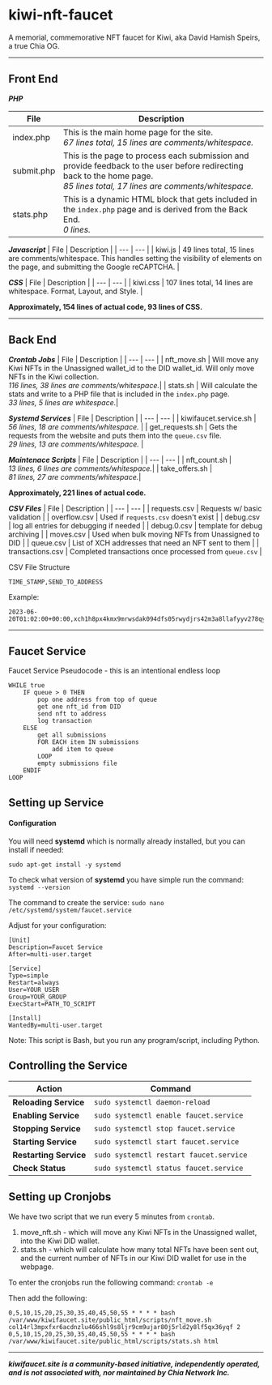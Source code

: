 # kiwi-nft-faucet
A memorial, commemorative NFT faucet for Kiwi, aka David Hamish Speirs, a true Chia OG.

---

## Front End

___PHP___

| File | Description |
| --- | --- |
| index.php | This is the main home page for the site. <br>_67 lines total, 15 lines are comments/whitespace._|
| submit.php |  This is the page to process each submission and provide feedback to the user before redirecting back to the home page. <br>_85 lines total, 17 lines are comments/whitespace._|
|stats.php | This is a dynamic HTML block that gets included in the `index.php` page and is derived from the Back End. <br>_0 lines._|

___Javascript___
| File | Description |
| --- | --- |
| kiwi.js | 49 lines total, 15 lines are comments/whitespace. This handles setting the visibility of elements on the page, and submitting the Google reCAPTCHA. |

___CSS___
| File | Description |
| --- | --- |
| kiwi.css | 107 lines total, 14 lines are whitespace. Format, Layout, and Style. |

__Approximately, 154 lines of actual code, 93 lines of CSS.__

---

## Back End

___Crontab Jobs___
| File | Description |
| --- | --- |
| nft_move.sh | Will move any Kiwi NFTs in the Unassigned wallet_id to the DID wallet_id. Will only move NFTs in the Kiwi collection. <br>_116 lines, 38 lines are comments/whitespace._|
| stats.sh | Will calculate the stats and write to a PHP file that is included in the `index.php` page. <br>_33 lines, 5 lines are whitespace._|

___Systemd Services___
| File | Description |
| --- | --- |
| kiwifaucet.service.sh | <br>_56 lines, 18 are comments/whitespace._ |
| get_requests.sh | Gets the requests from the website and puts them into the `queue.csv` file. <br>_29 lines, 13 are comments/whitespace._ |

___Maintenace Scripts___
| File | Description |
| --- | --- |
| nft_count.sh | <br>_13 lines, 6 lines are comments/whitespace._|
| take_offers.sh | <br>_81 lines, 27 are comments/whitespace._|

__Approximately, 221 lines of actual code.__

___CSV Files___
| File | Description |
| --- | --- |
| requests.csv | Requests w/ basic validation |
| overflow.csv | Used if `requests.csv` doesn't exist |
| debug.csv | log all entries for debugging if needed |
| debug.0.csv | template for debug archiving |
| moves.csv | Used when bulk moving NFTs from Unassigned to DID |
| queue.csv | List of XCH addresses that need an NFT sent to them |
| transactions.csv | Completed transactions once processed from `queue.csv` |

CSV File Structure

	TIME_STAMP,SEND_TO_ADDRESS

Example:

	2023-06-20T01:02:00+00:00,xch1h8px4kmx9mrwsdak094dfs05rwydjrs42m3a8llafyyv278qymxsyzams8

---

## Faucet Service

Faucet Service Pseudocode - this is an intentional endless loop

	WHILE true
		IF queue > 0 THEN
			pop one address from top of queue
			get one nft_id from DID
			send nft to address
			log transaction
		ELSE
			get all submissions
			FOR EACH item IN submissions
				add item to queue
			LOOP
			empty submissions file
		ENDIF
	LOOP

## Setting up Service

#### Configuration

You will need __systemd__ which is normally already installed, but you can install if needed:
```
sudo apt-get install -y systemd
```
To check what version of __systemd__ you have simple run the command:
`systemd --version`

The command to create the service:
`sudo nano /etc/systemd/system/faucet.service`

Adjust for your configuration:
```
[Unit]
Description=Faucet Service
After=multi-user.target

[Service]
Type=simple
Restart=always
User=YOUR_USER
Group=YOUR_GROUP
ExecStart=PATH_TO_SCRIPT

[Install]
WantedBy=multi-user.target
```
Note: This script is Bash, but you run any program/script, including Python.

## Controlling the Service

| Action | Command |
| --- | --- |
| __Reloading Service__ | `sudo systemctl daemon-reload` |
| __Enabling Service__ | `sudo systemctl enable faucet.service` |
| __Stopping Service__ | `sudo systemctl stop faucet.service` |
| __Starting Service__ | `sudo systemctl start faucet.service` |
| __Restarting Service__ | `sudo systemctl restart faucet.service` |
| __Check Status__ | `sudo systemctl status faucet.service` |

## Setting up Cronjobs

We have two script that we run every 5 minutes from `crontab`. 
1. move_nft.sh - which will move any Kiwi NFTs in the Unassigned wallet, into the Kiwi DID wallet.
2. stats.sh - which will calculate how many total NFTs have been sent out, and the current number of NFTs in our Kiwi DID wallet for use in the webpage.

To enter the cronjobs run the following command:
`crontab -e`

Then add the following:
```
0,5,10,15,20,25,30,35,40,45,50,55 * * * * bash /var/www/kiwifaucet.site/public_html/scripts/nft_move.sh col14rl3mpxfxr6acdnzlu466shl9s8ljr9cm9ujar80j5rld2y8lf5qx36yqf 2
0,5,10,15,20,25,30,35,40,45,50,55 * * * * bash /var/www/kiwifaucet.site/public_html/scripts/stats.sh html
```

---

___kiwifaucet.site is a community-based initiative, independently operated, and is not associated with, nor maintained by Chia Network Inc.___
